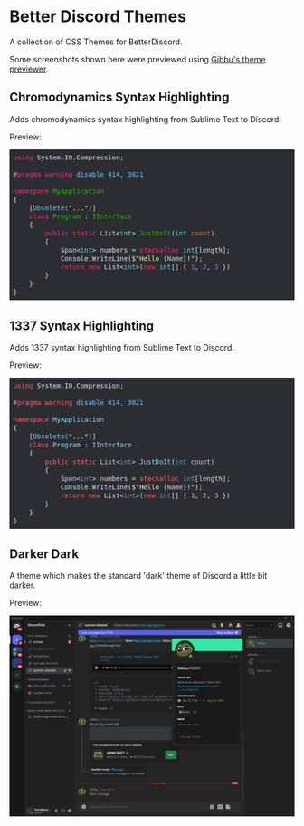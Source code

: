 # Better Discord Themes
A collection of CSS Themes for BetterDiscord.

Some screenshots shown here were previewed using [Gibbu's theme previewer](https://gibbu.github.io/ThemePreview/).

## Chromodynamics Syntax Highlighting
Adds chromodynamics syntax highlighting from Sublime Text to Discord.

Preview:

![Chromodynamics Preview](/screenshots/syntax_hl_chromodynamics.png)


## 1337 Syntax Highlighting
Adds 1337 syntax highlighting from Sublime Text to Discord.

Preview:

![1337 Preview](/screenshots/syntax_hl_1337.png)

## Darker Dark

A theme which makes the standard 'dark' theme of Discord a little bit darker.

Preview:

![Darker Dark Preview](/screenshots/theme_darker_dark.png)

